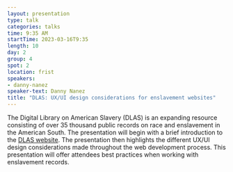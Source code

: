 ```yaml
---
layout: presentation
type: talk
categories: talks
time: 9:35 AM
startTime: 2023-03-16T9:35
length: 10
day: 2
group: 4
spot: 2
location: frist
speakers:
- danny-nanez
speaker-text: Danny Nanez
title: "DLAS: UX/UI design considerations for enslavement websites"
---
```

The Digital Library on American Slavery (DLAS) is an expanding resource consisting of over 35 thousand public records on race and enslavement in the American South.  The presentation will begin with a brief introduction to the [DLAS website](https://dlas.uncg.edu/).  The presentation then highlights the different UX/UI design considerations made throughout the web development process.  This presentation will offer attendees best practices when working with enslavement records.
